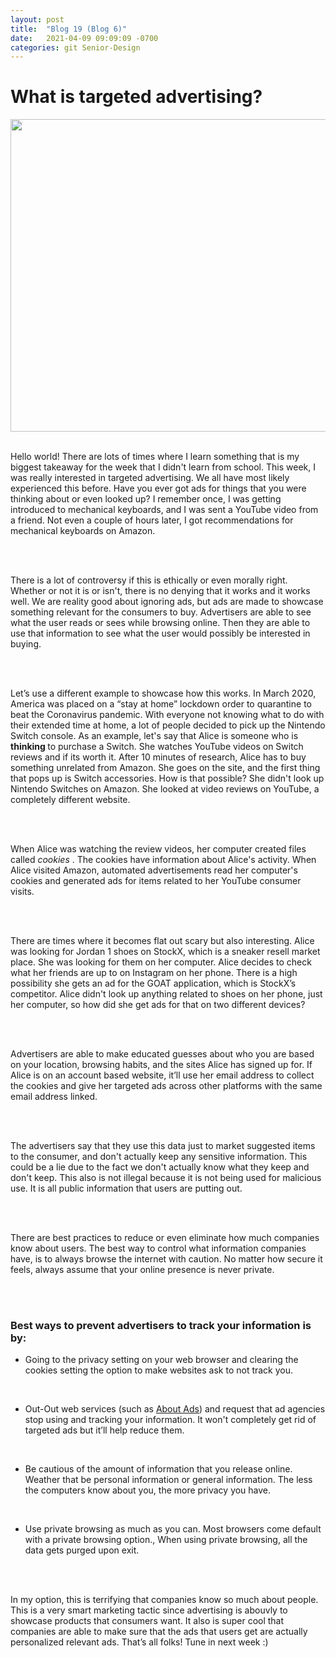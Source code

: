```yaml
---
layout: post
title:  "Blog 19 (Blog 6)"
date:   2021-04-09 09:09:09 -0700
categories: git Senior-Design
---
```


<html>
<style>

body {
background-image: url("https://images.unsplash.com/photo-1502239608882-93b729c6af43?ixlib=rb-1.2.1&ixid=eyJhcHBfaWQiOjEyMDd9&w=1000&q=80");
background-size: cover;
background-color:#C0C0C0;
}
html, body, h1, h2, h3, h4, h5, h6, p {
color:white;
}

</style>

<h1>What is targeted advertising?</h1>

<center> <img src="https://www.tutorialrepublic.com/lib/images/bootstrap-illustration.png" draggable="false" height="500" width="900"> </center> 

<br> 

<p>Hello world! There are lots of times where I learn something that is my biggest takeaway for the week that I didn't learn from school. This week, I was really interested in targeted advertising. We all have most likely experienced this before. Have you ever got ads for things that you were thinking about or even looked up? I remember once, I was getting introduced to mechanical keyboards, and I was sent a YouTube video from a friend. Not even a couple of hours later, I got recommendations for mechanical keyboards on Amazon.</p>


<br> <br>
<p>There is a lot of controversy if this is ethically or even morally right. Whether or not it is or isn't, there is no denying that it works and it works well. We are reality good about ignoring ads, but ads are made to showcase something relevant for the consumers to buy. Advertisers are able to see what the user reads or sees while browsing online. Then they are able to use that information to see what the user would possibly be interested in buying.</p>  

<br> <br>

<p>Let’s use a different example to showcase how this works. In March 2020, America was placed on a “stay at home” lockdown order to quarantine to beat the Coronavirus pandemic. With everyone not knowing what to do with their extended time at home, a lot of people decided to pick up the Nintendo Switch console. As an example, let's say that Alice is someone who is <b> thinking </b> to purchase a Switch. She watches YouTube videos on Switch reviews and if its worth it. After 10 minutes of research, Alice has to buy something unrelated from Amazon. She goes on the site, and the first thing that pops up is Switch accessories. How is that possible? She didn't look up Nintendo Switches on Amazon. She looked at video reviews on YouTube, a completely different website.</p> 

<br> <br>

<p>When Alice was watching the review videos, her computer created files called <i> cookies </i>. The cookies have information about Alice's activity. When Alice visited Amazon, automated advertisements read her computer's cookies and generated ads for items related to her YouTube consumer visits.</p> 

<br> <br>

<p>There are times where it becomes flat out scary but also interesting. Alice was looking for Jordan 1 shoes on StockX, which is a sneaker resell market place. She was looking for them on her computer. Alice decides to check what her friends are up to on Instagram on her phone. There is a high possibility she gets an ad for the GOAT application, which is StockX’s competitor. Alice didn't look up anything related to shoes on her phone, just her computer, so how did she get ads for that on two different devices?</p>

<br> <br>

<p>Advertisers are able to make educated guesses about who you are based on your location, browsing habits, and the sites Alice has signed up for. If Alice is on an account based website, it’ll use her email address to collect the cookies and give her targeted ads across other platforms with the same email address linked.</p>

<br> <br>

<p>The advertisers say that they use this data just to market suggested items to the consumer, and don't actually keep any sensitive information. This could be a lie due to the fact we don't actually know what they keep and don't keep. This also is not illegal because it is not being used for malicious use. It is all public information that users are putting out.</p> 

<br> <br>

<p>There are best practices to reduce or even eliminate how much companies know about users. The best way to control what information companies have, is to always browse the internet with caution. No matter how secure it feels, always assume that your online presence is never private. </p> 

<br> <br>

<h3>Best ways to prevent advertisers to track your information is by:</h3> 

 <ul>
    
<li> <p>Going to the privacy setting on your web browser and clearing the  cookies setting the option to make websites ask to not track you.</p> </li>

<br>

<li> <p>Out-Out web services (such as  <a href="https://optout.aboutads.info/?c=2&lang=EN" target="_blank">About Ads</a>) and request that ad agencies stop using and tracking your information. It won't completely get rid of targeted ads but it’ll help reduce them.</p> </li>

<br>

<li> <p>Be cautious of the amount of information that you release online. Weather that be personal information or general information. The less the computers know about you, the more privacy you have.</p> </li>

<br>

<li> <p>Use private browsing as much as you can. Most browsers come default with a private browsing option., When using private browsing, all the data gets purged upon exit.</p> </li>

</ul>

<br> <br>

<p> In my option, this is terrifying that companies know so much about people. This is a very smart marketing tactic since advertising is abouvly to showcase products that consumers want. It also is super cool that companies are able to make sure that the ads that users get are actually personalized relevant ads. That’s all folks! Tune in next week :) </p>

</html>

